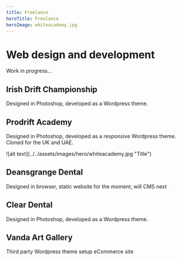 ```yaml
---
title: Freelance
heroTitle: Freelance
heroImage: whiteacademy.jpg
---
```


# Web design and development


Work in progress...

## Irish Drift Championship
Designed in Photoshop, developed as a Wordpress theme.

## Prodrift Academy
Designed in Photoshop, developed as a responsive Wordpress theme. Cloned for the UK and UAE.

<div component="image-curtains" modifier="" layout="LR" >
  ![alt text](../../assets/images/hero/whiteacademy.jpg "Title")  
</div>

## __Deansgrange__ Dental
Designed in browser, static website for the moment, will CMS next

## __Clear__ Dental
Designed in Photoshop, developed as a Wordpress theme.

## __Vanda__ Art Gallery
Third party Wordpress theme setup eCommerce site
